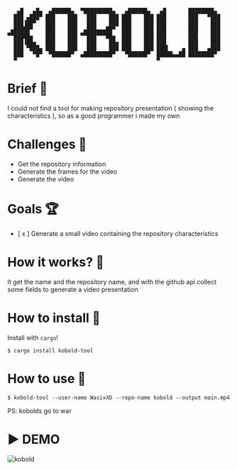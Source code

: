 ```
   ▄█   ▄█▄  ▄██████▄  ▀█████████▄   ▄██████▄   ▄█       ████████▄  
  ███ ▄███▀ ███    ███   ███    ███ ███    ███ ███       ███   ▀███ 
  ███▐██▀   ███    ███   ███    ███ ███    ███ ███       ███    ███ 
 ▄█████▀    ███    ███  ▄███▄▄▄██▀  ███    ███ ███       ███    ███ 
▀▀█████▄    ███    ███ ▀▀███▀▀▀██▄  ███    ███ ███       ███    ███ 
  ███▐██▄   ███    ███   ███    ██▄ ███    ███ ███       ███    ███ 
  ███ ▀███▄ ███    ███   ███    ███ ███    ███ ███▌    ▄ ███   ▄███ 
  ███   ▀█▀  ▀██████▀  ▄█████████▀   ▀██████▀  █████▄▄██ ████████▀  
  ▀                                            ▀                    
```

# Brief 📖
I could not find a tool for making repository presentation ( showing the characteristics ), so as a good programmer i made my own

# Challenges 🐢
- Get the repository information
- Generate the frames for the video
- Generate the video

# Goals 🏆
- [ x ] Generate a small video containing the repository characteristics

# How it works? 💼
It get the name and the repository name, and with the github api collect some fields to generate a video presentation

# How to install 🚀
Install with `cargo`!
```
$ cargo install kobold-tool
```
# How to use 👷
```
$ kobold-tool --user-name WasixXD --repo-name kobold --output main.mp4
```

PS: kobolds go to war


# ▶️ DEMO
![kobold](https://user-images.githubusercontent.com/66091116/232583067-afb55385-76c3-4f87-bdc4-477889cb8756.gif)
